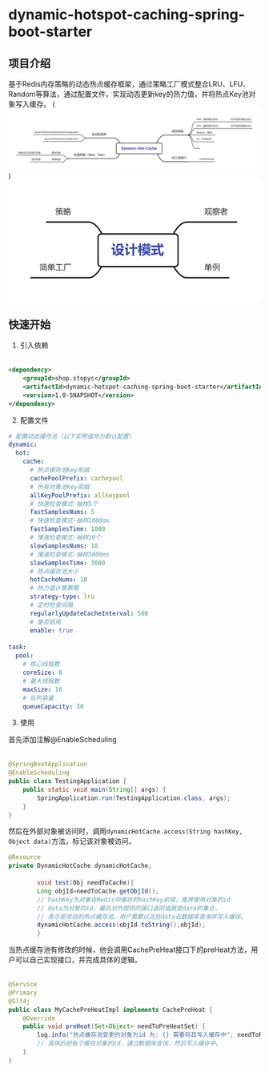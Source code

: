 # dynamic-hotspot-caching-spring-boot-starter

## 项目介绍

基于Redis内存策略的动态热点缓存框架，通过策略工厂模式整合LRU、LFU、Random等算法，通过配置文件，实现动态更新key的热力值，并将热点Key池对象写入缓存。
(![Dynamic-Hot-Cache](https://github.com/stopyc/picb/blob/7b64a173da77febd5729567457f0ec7fb984ed1c/Dynamic-Hot-Cache.png?raw=true))
<img src="https://github.com/stopyc/picb/blob/main/%E8%AE%BE%E8%AE%A1%E6%A8%A1%E5%BC%8F.png?raw=true" alt="设计模式" style="zoom:50%;" />

## 快速开始

1. 引入依赖

```xml 

<dependency>
    <groupId>shop.stopyc</groupId>
    <artifactId>dynamic-hotspot-caching-spring-boot-starter</artifactId>
    <version>1.0-SNAPSHOT</version>
</dependency>
```

2. 配置文件

```yaml
# 配置动态缓存池（以下实例值均为默认配置）
dynamic:
  hot:
    cache:
      # 热点缓存池key前缀
      cachePoolPrefix: cachepool
      # 所有对象池key前缀
      allKeyPoolPrefix: allkeypool
      # 快速检查模式-抽样5个
      fastSamplesNums: 5
      # 快速检查模式-抽样1000ms
      fastSamplesTime: 1000
      # 慢速检查模式-抽样10个
      slowSamplesNums: 10
      # 慢速检查模式-抽样3000ms
      slowSamplesTime: 3000
      # 热点缓存池大小
      hotCacheNums: 10
      # 热力值计算策略
      strategy-type: lru
      # 定时检查间隔
      regularlyUpdateCacheInterval: 500
      # 是否启用
      enable: true

task:
  pool:
    # 核心线程数
    coreSize: 8
    # 最大线程数
    maxSize: 16
    # 队列容量
    queueCapacity: 30
```

3. 使用

首先添加注解@EnableScheduling

```java

@SpringBootApplication
@EnableScheduling
public class TestingApplication {
    public static void main(String[] args) {
        SpringApplication.run(TestingApplication.class, args);
    }
}
```

然后在外部对象被访问时，调用`dynamicHotCache.access(String hashKey, Object data)`方法，标记该对象被访问。

```java
@Resource
private DynamicHotCache dynamicHotCache;

        void test(Obj needToCache){
        Long objId=needToCache.getObjId();
        // hashKey为对象在Redis中缓存的hashKey前缀，推荐使用对象的id
        // data为对象的id，最后对外提供的接口返回值就是data的集合，
        // 表示是改动的热点缓存池，用户需要以这些data去数据库查询并写入缓存。
        dynamicHotCache.access(objId.toString(),objId);
        }
```

当热点缓存池有修改的时候，他会调用CachePreHeat接口下的preHeat方法，用户可以自己实现接口，并完成具体的逻辑。

```java

@Service
@Primary
@Slf4j
public class MyCachePreHeatImpl implements CachePreHeat {
    @Override
    public void preHeat(Set<Object> needToPreHeatSet) {
        log.info("热点缓存池变更的对象为id 为: {} 需要将其写入缓存中", needToPreHeatSet);
        // 具体的把各个缓存对象的id，通过数据库查询，然后写入缓存中。
    }
}
```